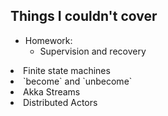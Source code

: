## Things I couldn't cover


* Homework:
  * Supervision and recovery
<li class="fragment">Finite state machines</li>
<li class="fragment">`become` and `unbecome`</li>
<li class="fragment">Akka Streams</li>
<li class="fragment">Distributed Actors</li>
